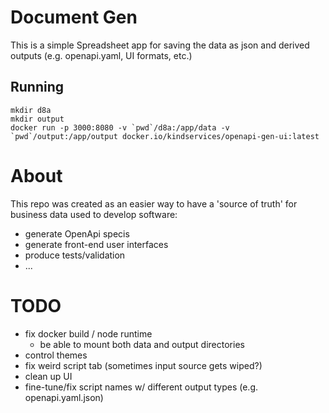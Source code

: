 # Document Gen

This is a simple Spreadsheet app for saving the data as json and derived outputs (e.g. openapi.yaml, UI formats, etc.)

## Running

```
mkdir d8a
mkdir output
docker run -p 3000:8080 -v `pwd`/d8a:/app/data -v `pwd`/output:/app/output docker.io/kindservices/openapi-gen-ui:latest  
```

# About 
This repo was created as an easier way to have a 'source of truth' for business data used to develop software:

- generate OpenApi specis
- generate front-end user interfaces
- produce tests/validation
- ...

# TODO
 * fix docker build / node runtime
    * be able to mount both data and output directories
 * control themes
 * fix weird script tab (sometimes input source gets wiped?)
 * clean up UI
 * fine-tune/fix script names w/ different output types (e.g. openapi.yaml.json)
